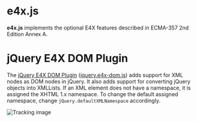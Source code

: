 e4x.js
======

**e4x.js** implements the optional E4X features described in ECMA-357 2nd Edition Annex A.


jQuery E4X DOM Plugin
=====================

The [jQuery E4X DOM Plugin][1] ([jquery.e4x-dom.js][2]) adds support for XML nodes as DOM
nodes in jQuery. It also adds support for converting jQuery objects into XMLLists.
If an XML element does not have a namespace, it is assigned the XHTML 1.x namespace.
To change the default assigned namespace, change `jQuery.defaultXMLNamespace` accordingly.



![Tracking image](//in.getclicky.com/212712ns.gif)


 [1]: http://plugins.jquery.com/project/e4x-dom
 [2]: http://purl.eligrey.com/github/e4x.js/blob/master/jquery-plugin/jquery.e4x-dom.js
